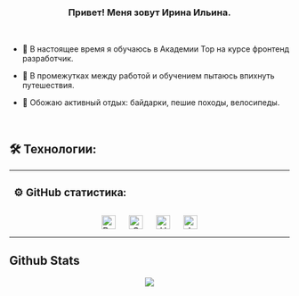 ### <div align="center">Привет! Меня зовут Ирина Ильина.</div>  

<br/>
  

- 🔭 В настоящее время я обучаюсь в Академии Top на курсе фронтенд разработчик.  
  

- 🌱 В промежутках между работой и обучением пытаюсь впихнуть путешествия.  
  

- 🚵 Обожаю активный отдых: байдарки, пешие походы, велосипеды.  
  

<br/>  


## 🛠 Технологии: 
<table><tr><td valign="top" width="33%">



### ⚙️ GitHub статистика:
<div align="center">  
<a href="https://getbootstrap.com/docs/3.4/javascript/" target="_blank"><img style="margin: 10px" src="https://profilinator.rishav.dev/skills-assets/bootstrap-plain.svg" alt="Bootstrap" height="25" /></a>  
<a href="https://www.w3schools.com/css/" target="_blank"><img style="margin: 10px" src="https://profilinator.rishav.dev/skills-assets/css3-original-wordmark.svg" alt="CSS3" height="25" /></a>  
<a href="https://en.wikipedia.org/wiki/HTML5" target="_blank"><img style="margin: 10px" src="https://profilinator.rishav.dev/skills-assets/html5-original-wordmark.svg" alt="HTML5" height="25" /></a>  
<a href="https://www.javascript.com/" target="_blank"><img style="margin: 10px" src="https://profilinator.rishav.dev/skills-assets/javascript-original.svg" alt="JavaScript" height="25" /></a>  
</div>



</td></tr></table>  

## Github Stats  
<div align="center"><img src="https://github-readme-stats.vercel.app/api?username=rishavanand&show_icons=true&count_private=true&hide_border=true" align="center" /></div>  

<br/>  

  

<br/>  


<br />

